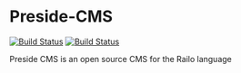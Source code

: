 Preside-CMS
===========

[![Build Status](https://travis-ci.org/pixl8/Preside-CMS.svg?branch=master "Stable master branch")](https://travis-ci.org/pixl8/Preside-CMS) [![Build Status](https://travis-ci.org/pixl8/Preside-CMS.svg?branch=develop "Bleeding edge develop branch")](https://travis-ci.org/pixl8/Preside-CMS)

Preside CMS is an open source CMS for the Railo language
